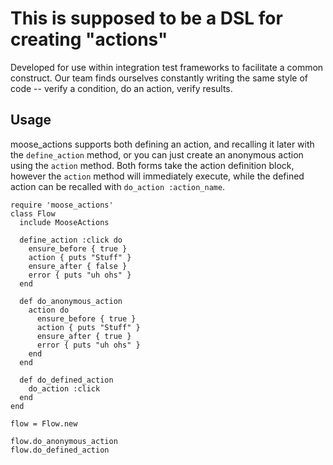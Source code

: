 # This is supposed to be a DSL for creating "actions" 

Developed for use within integration test frameworks to facilitate a common construct.
Our team finds ourselves constantly writing the same style of code -- verify a condition, do an action, verify results.


## Usage

moose_actions supports both defining an action, and recalling it later with the `define_action` method, or you can just create an anonymous action using the `action` method. Both forms take the action definition block, however the `action` method will immediately execute, while the defined action can be recalled with `do_action :action_name`.

```
require 'moose_actions'
class Flow
  include MooseActions

  define_action :click do 
    ensure_before { true }
    action { puts "Stuff" }
    ensure_after { false }
    error { puts "uh ohs" }
  end
  
  def do_anonymous_action
    action do
      ensure_before { true }
      action { puts "Stuff" }
      ensure_after { true }
      error { puts "uh ohs" }
    end
  end

  def do_defined_action
    do_action :click
  end
end

flow = Flow.new

flow.do_anonymous_action
flow.do_defined_action

```
